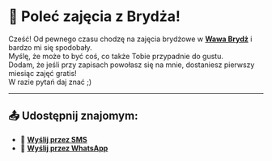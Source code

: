 # 📣 Poleć zajęcia z Brydża!

Cześć! Od pewnego czasu chodzę na zajęcia brydżowe w **[Wawa Brydż](https://www.wawabrydz.pl)** i bardzo mi się spodobały.  
Myślę, że może to być coś, co także Tobie przypadnie do gustu.  
Dodam, że jeśli przy zapisach powołasz się na mnie, dostaniesz pierwszy miesiąc zajęć gratis!  
W razie pytań daj znać ;)

---

## 📤 Udostępnij znajomym:

- 📩 **[Wyślij przez SMS](sms:?&body=Cze%C5%9B%C4%87!%20Od%20pewnego%20czasu%20chodz%C4%99%20na%20zaj%C4%99cia%20bryd%C5%BCowe%20w%20Wawa%20Bryd%C5%BC%20(https%3A%2F%2Fwww.wawabrydz.pl)%20i%20bardzo%20mi%20si%C4%99%20spodoba%C5%82y.%20My%C5%9Bl%C4%99%2C%20%C5%BCe%20mo%C5%BCe%20to%20by%C4%87%20co%C5%9B%2C%20co%20tak%C5%BCe%20Tobie%20przypadnie%20do%20gustu.%20Dodam%2C%20%C5%BCe%20je%C5%9Bli%20przy%20zapisach%20powo%C5%82asz%20si%C4%99%20na%20mnie%2C%20dostaniesz%20pierwszy%20miesi%C4%85c%20zaj%C4%99%C4%87%20gratis!%20W%20razie%20pyta%C5%84%20daj%20zna%C4%87%20%3B%29)**  
- 💬 **[Wyślij przez WhatsApp](https://wa.me/?text=Cze%C5%9B%C4%87!%20Od%20pewnego%20czasu%20chodz%C4%99%20na%20zaj%C4%99cia%20bryd%C5%BCowe%20w%20Wawa%20Bryd%C5%BC%20(https%3A%2F%2Fwww.wawabrydz.pl)%20i%20bardzo%20mi%20si%C4%99%20spodoba%C5%82y.%20My%C5%9Bl%C4%99%2C%20%C5%BCe%20mo%C5%BCe%20to%20by%C4%87%20co%C5%9B%2C%20co%20tak%C5%BCe%20Tobie%20przypadnie%20do%20gustu.%20Dodam%2C%20%C5%BCe%20je%C5%9Bli%20przy%20zapisach%20powo%C5%82asz%20si%C4%99%20na%20mnie%2C%20dostaniesz%20pierwszy%20miesi%C4%85c%20zaj%C4%99%C4%87%20gratis!%20W%20razie%20pyta%C5%84%20daj%20zna%C4%87%20%3B%29)**  
